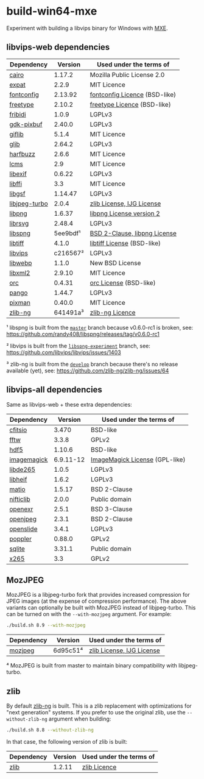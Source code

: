 # build-win64-mxe

Experiment with building a libvips binary for Windows with [MXE](https://github.com/mxe/mxe).

## libvips-web dependencies
| Dependency      | Version   | Used under the terms of         |
|-----------------|-----------|---------------------------------|
| [cairo]         | 1.17.2    | Mozilla Public License 2.0      |
| [expat]         | 2.2.9     | MIT Licence                     |
| [fontconfig]    | 2.13.92   | [fontconfig Licence] (BSD-like) |
| [freetype]      | 2.10.2    | [freetype Licence] (BSD-like)   |
| [fribidi]       | 1.0.9     | LGPLv3                          |
| [gdk-pixbuf]    | 2.40.0    | LGPLv3                          |
| [giflib]        | 5.1.4     | MIT Licence                     |
| [glib]          | 2.64.2    | LGPLv3                          |
| [harfbuzz]      | 2.6.6     | MIT Licence                     |
| [lcms]          | 2.9       | MIT Licence                     |
| [libexif]       | 0.6.22    | LGPLv3                          |
| [libffi]        | 3.3       | MIT Licence                     |
| [libgsf]        | 1.14.47   | LGPLv3                          |
| [libjpeg-turbo] | 2.0.4     | [zlib License, IJG License]     |
| [libpng]        | 1.6.37    | [libpng License version 2]      |
| [librsvg]       | 2.48.4    | LGPLv3                          |
| [libspng]       | 5ee9bdf¹  | [BSD 2-Clause, libpng License]  |
| [libtiff]       | 4.1.0     | [libtiff License] (BSD-like)    |
| [libvips]       | c216567²  | LGPLv3                          |
| [libwebp]       | 1.1.0     | New BSD License                 |
| [libxml2]       | 2.9.10    | MIT Licence                     |
| [orc]           | 0.4.31    | [orc License] (BSD-like)        |
| [pango]         | 1.44.7    | LGPLv3                          |
| [pixman]        | 0.40.0    | MIT Licence                     |
| [zlib-ng]       | 641491a³  | [zlib-ng Licence]               |

¹ libspng is built from the [`master`](https://github.com/randy408/libspng/tree/master) branch because v0.6.0-rc1 is broken, see:
https://github.com/randy408/libspng/releases/tag/v0.6.0-rc1

² libvips is built from the [`libspng-experiment`](https://github.com/libvips/libvips/tree/libspng-experiment) branch, see:
https://github.com/libvips/libvips/issues/1403

³ zlib-ng is built from the [`develop`](https://github.com/zlib-ng/zlib-ng/tree/develop) branch because there's no release available (yet), see:
https://github.com/zlib-ng/zlib-ng/issues/64

[cairo]: https://gitlab.freedesktop.org/cairo/cairo
[expat]: https://github.com/libexpat/libexpat
[fontconfig]: https://gitlab.freedesktop.org/fontconfig/fontconfig
[fontconfig Licence]: https://gitlab.freedesktop.org/fontconfig/fontconfig/blob/master/COPYING
[freetype]: https://git.savannah.gnu.org/cgit/freetype/freetype2.git
[freetype Licence]: https://git.savannah.gnu.org/cgit/freetype/freetype2.git/tree/docs/FTL.TXT
[fribidi]: https://github.com/fribidi/fribidi
[gdk-pixbuf]: https://gitlab.gnome.org/GNOME/gdk-pixbuf
[giflib]: https://sourceforge.net/projects/giflib/
[glib]: https://gitlab.gnome.org/GNOME/glib
[harfbuzz]: https://github.com/harfbuzz/harfbuzz
[lcms]: https://github.com/mm2/Little-CMS
[libexif]: https://github.com/libexif/libexif
[libffi]: https://github.com/libffi/libffi
[libgsf]: https://gitlab.gnome.org/GNOME/libgsf
[libjpeg-turbo]: https://github.com/libjpeg-turbo/libjpeg-turbo
[zlib License, IJG License]: https://github.com/libjpeg-turbo/libjpeg-turbo/blob/master/LICENSE.md
[libpng]: https://github.com/glennrp/libpng
[libpng License version 2]: https://github.com/glennrp/libpng/blob/master/LICENSE
[librsvg]: https://gitlab.gnome.org/GNOME/librsvg
[libspng]: https://github.com/randy408/libspng
[BSD 2-Clause, libpng License]: https://github.com/randy408/libspng/blob/master/LICENSE
[libtiff]: https://gitlab.com/libtiff/libtiff
[libtiff License]: https://libtiff.gitlab.io/libtiff/misc.html
[libvips]: https://github.com/libvips/libvips
[libwebp]: https://github.com/webmproject/libwebp
[libxml2]: https://gitlab.gnome.org/GNOME/libxml2
[orc]: https://gitlab.freedesktop.org/gstreamer/orc
[orc License]: https://gitlab.freedesktop.org/gstreamer/orc/blob/master/COPYING
[pango]: https://gitlab.gnome.org/GNOME/pango
[pixman]: https://gitlab.freedesktop.org/pixman/pixman
[zlib-ng]: https://github.com/zlib-ng/zlib-ng
[zlib-ng Licence]: https://github.com/zlib-ng/zlib-ng/blob/develop/LICENSE.md

## libvips-all dependencies
Same as libvips-web + these extra dependencies:

| Dependency      | Version   | Used under the terms of          |
|-----------------|-----------|----------------------------------|
| [cfitsio]       | 3.470     | BSD-like                         |
| [fftw]          | 3.3.8     | GPLv2                            |
| [hdf5]          | 1.10.6    | BSD-like                         |
| [imagemagick]   | 6.9.11-12 | [ImageMagick License] (GPL-like) |
| [libde265]      | 1.0.5     | LGPLv3                           |
| [libheif]       | 1.6.2     | LGPLv3                           |
| [matio]         | 1.5.17    | BSD 2-Clause                     |
| [nifticlib]     | 2.0.0     | Public domain                    |
| [openexr]       | 2.5.1     | BSD 3-Clause                     |
| [openjpeg]      | 2.3.1     | BSD 2-Clause                     |
| [openslide]     | 3.4.1     | LGPLv3                           |
| [poppler]       | 0.88.0    | GPLv2                            |
| [sqlite]        | 3.31.1    | Public domain                    |
| [x265]          | 3.3       | GPLv2                            |

[cfitsio]: https://heasarc.gsfc.nasa.gov/fitsio/
[hdf5]: https://www.hdfgroup.org/solutions/hdf5/
[fftw]: https://github.com/FFTW/fftw3
[imagemagick]: https://github.com/ImageMagick/ImageMagick6
[ImageMagick License]: https://www.imagemagick.org/script/license.php
[libde265]: https://github.com/strukturag/libde265
[libheif]: https://github.com/strukturag/libheif
[matio]: https://github.com/tbeu/matio
[nifticlib]: https://nifti.nimh.nih.gov/
[openexr]: https://github.com/AcademySoftwareFoundation/openexr
[openjpeg]: https://github.com/uclouvain/openjpeg
[openslide]: https://github.com/openslide/openslide
[poppler]: https://gitlab.freedesktop.org/poppler/poppler
[sqlite]: https://www.sqlite.org/
[x265]: https://bitbucket.org/multicoreware/x265/wiki/Home

## MozJPEG
MozJPEG is a libjpeg-turbo fork that provides increased compression for JPEG images
(at the expense of compression performance). The above variants can optionally be built
with MozJPEG instead of libjpeg-turbo. This can be turned on with the `--with-mozjpeg`
argument. For example:

```bash
./build.sh 8.9 --with-mozjpeg
```

| Dependency      | Version   | Used under the terms of          |
|-----------------|-----------|----------------------------------|
| [mozjpeg]       | 6d95c51⁴  | [zlib License, IJG License]      |

⁴ MozJPEG is built from master to maintain binary compatibility with libjpeg-turbo.

[mozjpeg]: https://github.com/mozilla/mozjpeg

## zlib
By default [zlib-ng] is built. This is a zlib replacement with optimizations for
"next generation" systems. If you prefer to use the original zlib, use the
`--without-zlib-ng` argument when building:

```bash
./build.sh 8.8 --without-zlib-ng
```

In that case, the following version of zlib is built:

| Dependency      | Version   | Used under the terms of         |
|-----------------|-----------|---------------------------------|
| [zlib]          | 1.2.11    | [zlib Licence]                  |

[zlib]: https://zlib.net/
[zlib Licence]: https://github.com/madler/zlib/blob/master/zlib.h

